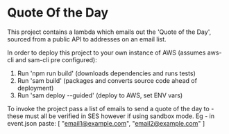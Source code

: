 # Quote Of the Day

This project contains a lambda which emails out the 'Quote of the Day', sourced from a public API to addresses on an email list.

In order to deploy this project to your own instance of AWS (assumes aws-cli and sam-cli pre configured):
1. Run 'npm run build' (downloads dependencies and runs tests)
2. Run 'sam build' (packages and converts source code ahead of deployment)
3. Run 'sam deploy --guided' (deploy to AWS, set ENV vars)

To invoke the project pass a list of emails to send a quote of the day to - these must all be verified in SES however if using sandbox mode.
Eg - in event.json paste: 
[
    "email1@example.com",
    "email2@example.com"
]
